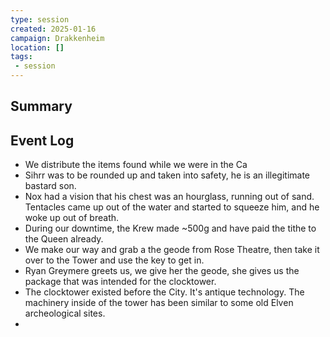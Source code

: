 ```yaml
---
type: session
created: 2025-01-16
campaign: Drakkenheim
location: []
tags:
 - session
---
```



## Summary

## Event Log

- We distribute the items found while we were in the Ca
- Sihrr was to be rounded up and taken into safety, he is an illegitimate bastard son.
- Nox had a vision that his chest was an hourglass, running out of sand. Tentacles came up out of the water and started to squeeze him, and he woke up out of breath.
- During our downtime, the Krew made ~500g and have paid the tithe to the Queen already.
- We make our way and grab a the geode from Rose Theatre, then take it over to the Tower and use the key to get in.
- Ryan Greymere greets us, we give her the geode, she gives us the package that was intended for the clocktower.
- The clocktower existed before the City. It's antique technology. The machinery inside of the tower has been similar to some old Elven archeological sites.
- 


